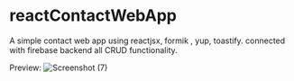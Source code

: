 # reactContactWebApp
A simple contact web app using reactjsx, formik , yup, toastify.
connected with firebase backend all CRUD functionality.

Preview:
![Screenshot (7)](https://github.com/user-attachments/assets/80c86e51-25a2-44bb-82e7-2c1f2e16d368)

